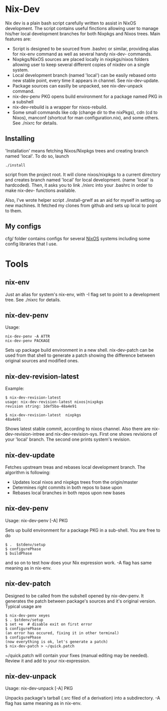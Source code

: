 Nix-Dev
=======

Nix dev is a plain bash script carefully written to assist in NixOS development.
The script contains useful finctions allowing user to manage his/her local
development branches for both Nixpkgs and Nixos trees. Main features are:

* Script is designed to be sourced from .bashrc or similar, providing alias for
  nix-env command as well as several handy nix-dev- commands.
* Nixpkgs/NixOS sources are placed locally in nixpkgs/nixos folders allowing
  user to keep several different copies of nixdev on a single system.
* Local development branch (named 'local') can be easily rebased onto
  new stable point, every time it appears in channel. See nix-dev-update.
* Package sources can easilly be unpacked, see nix-dev-unpack command.
* nix-dev-penv PKG opens build environment for a package named PKG in a subshell
* nix-dev-rebuild is a wrapper for nixos-rebuild.
* Some small commands like cdp (change dir to the nixPkgs), cdn (cd to Nixos),
  manconf (shortcut for man configuration.nix), and some others. See ./nixrc for
  details.

Installing
----------

'Installation' means fetching Nixos/Nixpkgs trees and creating branch named
'local'. To do so, launch

    ./install

script from the project root. It will clone nixos/nixpkgs to a current directory
and creates branch named 'local' for local development. (name 'local' is
hardcoded). Then, it asks you to link ./nixrc into  your .bashrc in order to
make nix-dev- functions available.

Also, I've wrote helper script ./install-grwlf as an aid for myself in setting
up new machines. It fetched my clones from github and sets up local to point to
them.

My configs
----------

cfg/ folder contains configs for several [NixOS](http://www.nixos.org) systems
including some config libraries that I use.

Tools
=====

nix-env
-------
Just an alias for system's nix-env, with -I flag set to point to a development
tree. See ./nixrc for details.

nix-dev-penv
------------
Usage:

    nix-dev-penv -A ATTR
    nix-dev-penv PACKAGE

Sets up package build environment in a new shell. nix-dev-patch can be used from that shell to generate
a patch showing the difference between original sources and modified ones.

nix-dev-revision-latest
-----------------------
Example:

    $ nix-dev-revision-latest 
    usage: nix-dev-revision-latest nixos|nixpkgs
    revision string: 1def5ba-48a4e91

    $ nix-dev-revision-latest  nixpkgs
    48a4e91

Shows latest stable commit, according to nixos channel. Also there are
nix-dev-revision-intree and nix-dev-revision-sys. First one shows revisions of
your 'local' branch. The second one prints system's revision.

nix-dev-update
--------------
Fetches upstream treas and rebases local development branch. The algorithm is
following:
* Updates local nixos and nixpkgs trees from the origin/master
* Determines right commits in both repos to base upon
* Rebases local branches in both repos upon new bases

nix-dev-penv
------------
Usage: nix-dev-penv [-A] PKG

Sets up build environment for a package PKG in a sub-shell. You are free to do

    $ .  $stdenv/setup
    $ configurePhase
    $ buildPhase

and so on to test how does your Nix expression work. -A flag has same meaning as
in nix-env.

nix-dev-patch
-------------
Designed to be called from the subshell opened by nix-dev-penv. It generates the
patch between package's sources and it's original version. Typical usage are

    $ nix-dev-penv xeyes
    $ . $stdenv/setup
    $ set +e  # disable exit on first error
    $ configurePhase
    (an error has occured, fixing it in other terminal)
    $ configurePhase
    (now everything is ok, let's generate a patch)
    $ nix-dev-patch > ~/quick.patch

~/quick.patch will contain your fixes (manual editing may be needed). Review it
and add to your nix-expression.

nix-dev-unpack
--------------
Usage: nix-dev-unpack [-A] PKG

Unpacks package's tarball (.src filed of a derivation) into a subdirectory. -A
flag has same meaning as in nix-env.



